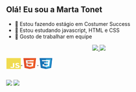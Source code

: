 ## Olá! Eu sou a Marta Tonet


- 🔭 Estou fazendo estágio em Costumer Success
- 🔭 Estou estudando javascript, HTML e CSS
- 👯 Gosto de trabalhar em equipe

<div align="center">
  <a href="https://github.com/MartaTonet">
  <img height="180em" src="https://github-readme-stats.vercel.app/api?username=MartaTonet&show_icons=true&theme=dracula&include_all_commits=true&count_private=true"/>
  <img height="180em" src="https://github-readme-stats.vercel.app/api/top-langs/?username=MartaTonet&layout=compact&langs_count=7&theme=dracula"/>
</div>
  
  <div style="display: inline_block"><br>
  <img align="center" alt="Marta-Js" height="30" width="40" src="https://raw.githubusercontent.com/devicons/devicon/master/icons/javascript/javascript-plain.svg">
  <img align="center" alt="Marta-HTML" height="30" width="40" src="https://raw.githubusercontent.com/devicons/devicon/master/icons/html5/html5-original.svg">
  <img align="center" alt="Marta-CSS" height="30" width="40" src="https://raw.githubusercontent.com/devicons/devicon/master/icons/css3/css3-original.svg">
</div>
  
  
  ##
  
  <div>
  <a href = "mailto:martadaconceicaotonet@gmail.com"><img src="https://img.shields.io/badge/-Gmail-%23333?style=for-the-badge&logo=gmail&logoColor=white" target="_blank"></a>
  <a href="https://www.linkedin.com/in/marta-tonet-958b92194/" target="_blank"><img src="https://img.shields.io/badge/-LinkedIn-%230077B5?style=for-the-badge&logo=linkedin&logoColor=white" target="_blank"></a> 
    
    
  </div>
  
  
